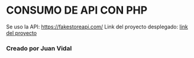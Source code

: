 # CONSUMO DE API CON PHP
Se uso la API: https://fakestoreapi.com/
Link del proyecto desplegado: [link del proyecto](https://consumo-api-php.zeabur.app/)
### Creado por Juan Vidal